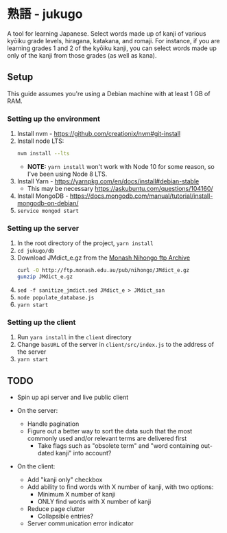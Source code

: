 # 熟語 - jukugo

A tool for learning Japanese.  Select words made up of kanji of various kyōiku grade levels, hiragana, katakana, and romaji.  For instance, if you are learning grades 1 and 2 of the kyōiku kanji, you can select words made up only of the kanji from those grades (as well as kana).

## Setup

This guide assumes you're using a Debian machine with at least 1 GB of RAM.

### Setting up the environment
1. Install nvm - https://github.com/creationix/nvm#git-install
1. Install node LTS:
    ```sh
    nvm install --lts
    ```
    * **NOTE:** `yarn install` won't work with Node 10 for some reason, so I've been using Node 8 LTS.
1. Install Yarn - https://yarnpkg.com/en/docs/install#debian-stable
    * This may be necessary https://askubuntu.com/questions/104160/
1. Install MongoDB - https://docs.mongodb.com/manual/tutorial/install-mongodb-on-debian/
1. `service mongod start`

### Setting up the server
1. In the root directory of the project, `yarn install`
1. `cd jukugo/db`
1. Download JMdict_e.gz from the [Monash Nihongo ftp Archive][monash-ftp]
    ```sh
    curl -O http://ftp.monash.edu.au/pub/nihongo/JMdict_e.gz
    gunzip JMdict_e.gz
    ```
1. `sed -f sanitize_jmdict.sed JMdict_e > JMdict_san`
1. `node populate_database.js`
1. `yarn start`

### Setting up the client
1. Run `yarn install` in the `client` directory
1. Change `basURL` of the server in `client/src/index.js` to the address of the server
1. `yarn start`

## TODO
* Spin up api server and live public client

* On the server:
    * Handle pagination
    * Figure out a better way to sort the data such that the most commonly used and/or relevant terms are delivered first
        * Take flags such as "obsolete term" and "word containing out-dated kanji" into account?

* On the client:
    * Add "kanji only" checkbox
    * Add ability to find words with X number of kanji, with two options:
        * Minimum X number of kanji
        * ONLY find words with X number of kanji
    * Reduce page clutter
        * Collapsible entries?
    * Server communication error indicator

[monash-ftp]: http://ftp.monash.edu.au/pub/nihongo/JMdict_e.gz
